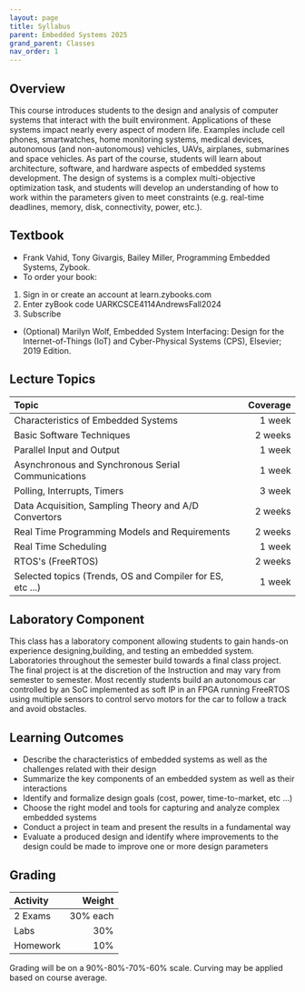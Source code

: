 ```yaml
---
layout: page
title: Syllabus
parent: Embedded Systems 2025
grand_parent: Classes
nav_order: 1
---
```


## Overview

This course introduces students to the design and analysis of computer systems that interact with the built environment. Applications of these systems impact nearly every aspect of modern life. Examples include cell phones, smartwatches, home monitoring systems, medical devices, autonomous (and non-autonomous) vehicles, UAVs, airplanes, submarines and space vehicles.  As part of the course, students will learn about architecture, software, and hardware aspects of embedded systems development. The design of systems is a complex multi-objective optimization task, and students will develop an understanding of how to work within the parameters given to meet constraints (e.g. real-time deadlines, memory, disk, connectivity, power, etc.).

## Textbook

- Frank Vahid, Tony Givargis, Bailey Miller, Programming Embedded Systems, Zybook.
- To order your book:
1. Sign in or create an account at learn.zybooks.com
2. Enter zyBook code UARKCSCE4114AndrewsFall2024
3. Subscribe


- (Optional) Marilyn Wolf, Embedded System Interfacing: Design for the Internet-of-Things (IoT) and Cyber-Physical Systems (CPS), Elsevier; 2019 Edition.

## Lecture Topics

| Topic                                                           | Coverage |
|:--------------------------------------------------------------- | --------:|
| Characteristics of Embedded Systems                             | 1 week   |
| Basic Software Techniques                                       | 2 weeks  |
| Parallel Input and Output                                       | 1 week   |
| Asynchronous and Synchronous Serial Communications              | 1 week   |
| Polling, Interrupts, Timers                                     | 3 week   |
| Data Acquisition, Sampling Theory and A/D Convertors            | 2 weeks  |
| Real Time Programming Models and Requirements                   | 2 weeks  |
| Real Time Scheduling                                            | 1 week   |
| RTOS's (FreeRTOS)                                               | 2 weeks  |
| Selected topics (Trends, OS and Compiler for ES, etc ...)       | 1 week   |

## Laboratory Component

This class has a laboratory component allowing students to gain hands-on experience designing,building, and testing an embedded system. Laboratories throughout the semester build towards a final class project. The final project is at the discretion of the Instruction and may vary from semester to semester.  Most recently students build an autonomous car controlled by an SoC implemented as soft IP in an FPGA running FreeRTOS using multiple sensors to control servo motors for the car to follow a track and avoid obstacles.

## Learning Outcomes

- Describe the characteristics of embedded systems as well as the challenges related with their design
- Summarize the key components of an embedded system as well as their interactions
- Identify and formalize design goals (cost, power, time-to-market, etc ...)
- Choose the right model and tools for capturing and analyze complex embedded systems
- Conduct a project in team and present the results in a fundamental way
- Evaluate a produced design and identify where improvements to the design could be made to improve one or more design parameters

## Grading

| Activity |   Weight |
|:-------- | --------:|
| 2 Exams  | 30% each |
| Labs     |      30% |
| Homework |      10% |

Grading will be on a 90%-80%-70%-60% scale.  Curving may be applied based on course average.
